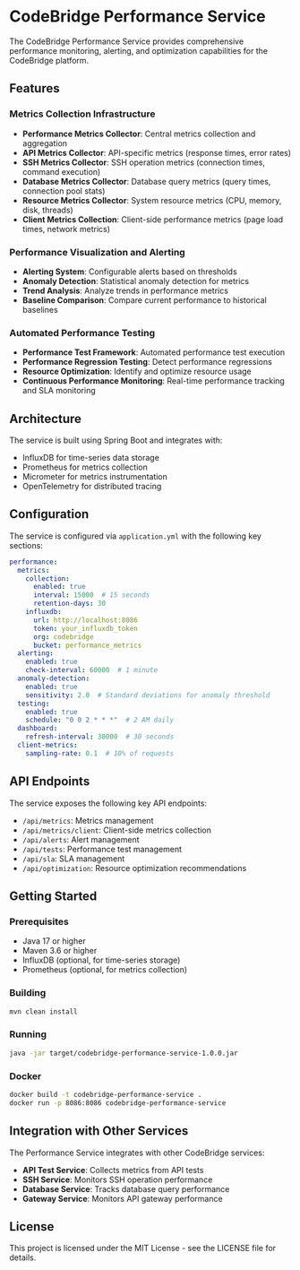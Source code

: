 # CodeBridge Performance Service

The CodeBridge Performance Service provides comprehensive performance monitoring, alerting, and optimization capabilities for the CodeBridge platform.

## Features

### Metrics Collection Infrastructure
- **Performance Metrics Collector**: Central metrics collection and aggregation
- **API Metrics Collector**: API-specific metrics (response times, error rates)
- **SSH Metrics Collector**: SSH operation metrics (connection times, command execution)
- **Database Metrics Collector**: Database query metrics (query times, connection pool stats)
- **Resource Metrics Collector**: System resource metrics (CPU, memory, disk, threads)
- **Client Metrics Collection**: Client-side performance metrics (page load times, network metrics)

### Performance Visualization and Alerting
- **Alerting System**: Configurable alerts based on thresholds
- **Anomaly Detection**: Statistical anomaly detection for metrics
- **Trend Analysis**: Analyze trends in performance metrics
- **Baseline Comparison**: Compare current performance to historical baselines

### Automated Performance Testing
- **Performance Test Framework**: Automated performance test execution
- **Performance Regression Testing**: Detect performance regressions
- **Resource Optimization**: Identify and optimize resource usage
- **Continuous Performance Monitoring**: Real-time performance tracking and SLA monitoring

## Architecture

The service is built using Spring Boot and integrates with:
- InfluxDB for time-series data storage
- Prometheus for metrics collection
- Micrometer for metrics instrumentation
- OpenTelemetry for distributed tracing

## Configuration

The service is configured via `application.yml` with the following key sections:

```yaml
performance:
  metrics:
    collection:
      enabled: true
      interval: 15000  # 15 seconds
      retention-days: 30
    influxdb:
      url: http://localhost:8086
      token: your_influxdb_token
      org: codebridge
      bucket: performance_metrics
  alerting:
    enabled: true
    check-interval: 60000  # 1 minute
  anomaly-detection:
    enabled: true
    sensitivity: 2.0  # Standard deviations for anomaly threshold
  testing:
    enabled: true
    schedule: "0 0 2 * * *"  # 2 AM daily
  dashboard:
    refresh-interval: 30000  # 30 seconds
  client-metrics:
    sampling-rate: 0.1  # 10% of requests
```

## API Endpoints

The service exposes the following key API endpoints:

- `/api/metrics`: Metrics management
- `/api/metrics/client`: Client-side metrics collection
- `/api/alerts`: Alert management
- `/api/tests`: Performance test management
- `/api/sla`: SLA management
- `/api/optimization`: Resource optimization recommendations

## Getting Started

### Prerequisites
- Java 17 or higher
- Maven 3.6 or higher
- InfluxDB (optional, for time-series storage)
- Prometheus (optional, for metrics collection)

### Building
```bash
mvn clean install
```

### Running
```bash
java -jar target/codebridge-performance-service-1.0.0.jar
```

### Docker
```bash
docker build -t codebridge-performance-service .
docker run -p 8086:8086 codebridge-performance-service
```

## Integration with Other Services

The Performance Service integrates with other CodeBridge services:
- **API Test Service**: Collects metrics from API tests
- **SSH Service**: Monitors SSH operation performance
- **Database Service**: Tracks database query performance
- **Gateway Service**: Monitors API gateway performance

## License

This project is licensed under the MIT License - see the LICENSE file for details.

